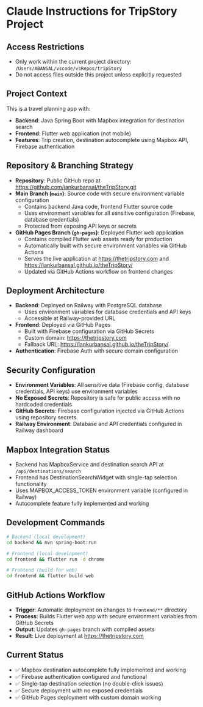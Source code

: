 # Claude Instructions for TripStory Project

## Access Restrictions
- Only work within the current project directory: `/Users/ABANSAL/vscode/vsRepos/tripStory`
- Do not access files outside this project unless explicitly requested

## Project Context
This is a travel planning app with:
- **Backend**: Java Spring Boot with Mapbox integration for destination search
- **Frontend**: Flutter web application (not mobile)
- **Features**: Trip creation, destination autocomplete using Mapbox API, Firebase authentication

## Repository & Branching Strategy
- **Repository**: Public GitHub repo at https://github.com/iankurbansal/theTripStory.git
- **Main Branch (`main`)**: Source code with secure environment variable configuration
  - Contains backend Java code, frontend Flutter source code
  - Uses environment variables for all sensitive configuration (Firebase, database credentials)
  - Protected from exposing API keys or secrets
- **GitHub Pages Branch (`gh-pages`)**: Deployed Flutter web application
  - Contains compiled Flutter web assets ready for production
  - Automatically built with secure environment variables via GitHub Actions
  - Serves the live application at https://thetripstory.com and https://iankurbansal.github.io/theTripStory/
  - Updated via GitHub Actions workflow on frontend changes

## Deployment Architecture
- **Backend**: Deployed on Railway with PostgreSQL database
  - Uses environment variables for database credentials and API keys
  - Accessible at Railway-provided URL
- **Frontend**: Deployed via GitHub Pages 
  - Built with Firebase configuration via GitHub Secrets
  - Custom domain: https://thetripstory.com
  - Fallback URL: https://iankurbansal.github.io/theTripStory/
- **Authentication**: Firebase Auth with secure domain configuration

## Security Configuration
- **Environment Variables**: All sensitive data (Firebase config, database credentials, API keys) use environment variables
- **No Exposed Secrets**: Repository is safe for public access with no hardcoded credentials
- **GitHub Secrets**: Firebase configuration injected via GitHub Actions using repository secrets
- **Railway Environment**: Database and API credentials configured in Railway dashboard

## Mapbox Integration Status
- Backend has MapboxService and destination search API at `/api/destinations/search`
- Frontend has DestinationSearchWidget with single-tap selection functionality
- Uses MAPBOX_ACCESS_TOKEN environment variable (configured in Railway)
- Autocomplete feature fully implemented and working

## Development Commands
```bash
# Backend (local development)
cd backend && mvn spring-boot:run

# Frontend (local development)
cd frontend && flutter run -d chrome

# Frontend (build for web)
cd frontend && flutter build web
```

## GitHub Actions Workflow
- **Trigger**: Automatic deployment on changes to `frontend/**` directory
- **Process**: Builds Flutter web app with secure environment variables from GitHub Secrets
- **Output**: Updates `gh-pages` branch with compiled assets
- **Result**: Live deployment at https://thetripstory.com

## Current Status
- ✅ Mapbox destination autocomplete fully implemented and working
- ✅ Firebase authentication configured and functional  
- ✅ Single-tap destination selection (no double-click issues)
- ✅ Secure deployment with no exposed credentials
- ✅ GitHub Pages deployment with custom domain working